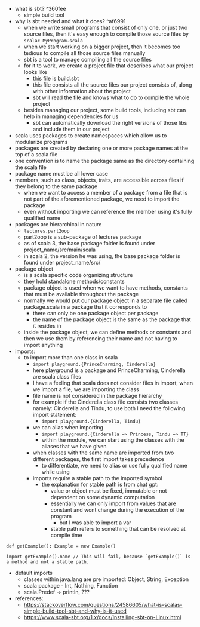 - what is sbt? ^360fee
	- simple build tool
- why is sbt needed and what it does? ^af6991
	- when we write small programs that consist of only one, or just two source files, then it's easy enough to compile those source files by `scalac MyProgram.scala`
	- when we start working on a bigger project, then it becomes too tedious to compile all those source files manually
	- sbt is a tool to manage compiling all the source files
	- for it to work, we create a project file that describes what our project looks like
		- this file is build.sbt
		- this file consists all the source files our project consists of, along with other information about the project
		- sbt will read the file and knows what to do to compile the whole project
	- besides managing our project, some build tools, including sbt can help in managing dependencies for us
		- sbt can automatically download the right versions of those libs and include them in our project
- scala uses packages to create namespaces which allow us to modularize programs
- packages are created by declaring one or more package names at the top of a scala file
- one convention is to name the package same as the directory containing the scala file
- package name must be all lower case
- members, such as class, objects, traits, are accessible across files if they belong to the same package
	- when we want to access a member of a package from a file that is not part of the aforementioned package, we need to import the package 
	- even without importing we can reference the member using it's fully qualified name
- packages are hierarchical in nature
	- `lectures.part2oop`
	- part2oop is a sub-package of lectures package
	- as of scala 3, the base package folder is found under project_name/src/main/scala
	- in scala 2, the version he was using, the base package folder is found under project_name/src/
- package object
	- is a scala specific code organizing structure
	- they hold standalone methods/constants
	- package object is used when we want to have methods, constants that must be available throughout the package
	- normally we would put our package object in a separate file called package.scala in a package that it corresponds to
		- there can only be one package object per package
		- the name of the package object is the same as the package that it resides in
	- inside the package object, we can define methods or constants and then we use them by referencing their name and not having to import anything
- imports:
	- to import more than one class in scala
		- `import playground.{PrinceCharming, Cinderella}`
		- here playground is a package and PrinceCharming, Cinderella are scala class files
		- I have a feeling that scala does not consider files in import, when we import a file, we are importing the class
		- file name is not considered in the package hierarchy
		- for example if the Cinderella class file consists two classes namely: Cinderella and Tindu, to use both I need the following import statement:
			- `import playground.{Cinderella, Tindu}`
		- we can alias when importing
			- `import playground.{Cinderella => Princess, Tindu => TT}`
			- within the module, we can start using the classes with the aliases that we have given
		- when classes with the same name are imported from two different packages, the first import takes precedence
			- to differentiate, we need to alias or use fully qualified name while using
		- imports require a stable path to the imported symbol
			- the explanation for stable path is from chat gpt: 
				- value or object must be fixed, immutable or not dependent on some dynamic computation
				- essentially we can only import from values that are constant and wont change during the execution of the program
					- but I was able to import a var
				- stable path refers to something that can be resolved at compile time
```
def getExample(): Example = new Example()

import getExample().name // This will fail, because `getExample()` is a method and not a stable path.
```
- default imports
	- classes within java.lang are pre imported: Object, String, Exception
	- scala package - Int, Nothing, Function
	- scala.Predef -> println, ???
- references:
	- https://stackoverflow.com/questions/24586605/what-is-scalas-simple-build-tool-sbt-and-why-is-it-used
	- https://www.scala-sbt.org/1.x/docs/Installing-sbt-on-Linux.html
